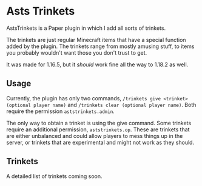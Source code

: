 # Asts Trinkets
AstsTrinkets is a Paper plugin in which I add all sorts of trinkets. 

The trinkets are just regular Minecraft items that have a special function added by the plugin. The trinkets range from 
mostly amusing stuff, to items you probably wouldn't want those you don't trust to get.

It was made for 1.16.5, but it _should_ work fine all the way to 1.18.2 as well.

## Usage
Currently, the plugin has only two commands, `/trinkets give <trinket> (optional player name)` and 
`/trinkets clear (optional player name)`. Both require the permission `aststrinkets.admin`.

The only way to obtain a trinket is using the give command. Some trinkets require an additional permission, 
`aststrinkets.op`. These are trinkets that are either unbalanced and could allow players to mess things up in the server,
or trinkets that are experimental and might not work as they should.

## Trinkets
A detailed list of trinkets coming soon.